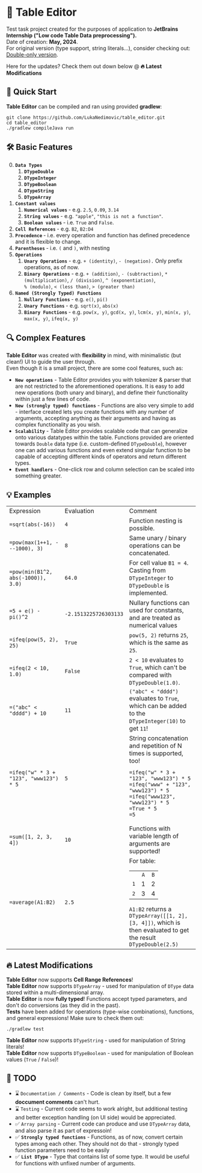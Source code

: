 <h1>📝 Table Editor</h1>

Test task project created for the purposes of application to <b> JetBrains Internship ("Low code Table Data preprocessing").</b> <br/>
Date of creation: <b>May, 2024</b>. <br/>
For original version (type support, string literals...), consider checking out: <a href="https://github.com/LukaNedimovic/table_editor/tree/1fc7ecbd9728186ef982727d89a55e16369a7b87">Double-only version</a>.
<br/>

Here for the updates? Check them out down below @ <b>🔥 Latest Modifications</b>

<h2> 🚀 Quick Start </h2>
<b>Table Editor</b> can be compiled and ran using provided <b>gradlew</b>:
<pre>
<code>git clone https://github.com/LukaNedimovic/table_editor.git
cd table_editor
./gradlew compileJava run</code>
</pre>

<h2> 🛠️ Basic Features </h2>
<ol start="0">
  <li><b> <code>Data Types</code> </b>
  <ol>
      <li> <b> <code>DTypeDouble</code> </b> </li>
      <li> <b> <code>DTypeInteger</code> </b> </li>
      <li> <b> <code>DTypeBoolean</code> </b> </li>
      <li> <b> <code>DTypeString</code> </b> </li>
      <li> <b> <code>DTypeArray</code> </b> </li>
    </ol>
  </li>
  <li> <b><code>Constant values</code> </b> 
    <ol>
      <li> <b> <code>Numerical values</code> </b> - e.g. <code>2.5</code>, <code>0.09</code>, <code>3.14</code> </li>
      <li> <b> <code>String values</code> </b> - e.g. <code>"apple"</code>, <code>"this is not a function"</code>.</li>
      <li> <b> <code>Boolean values</code> </b> -  i.e. <code>True</code> and <code>False</code>.</li>
    </ol>

  <li> <b> <code>Cell References</code> </b> - e.g. <code>B2</code>, <code>B2:D4</code></li>
  <li> <b> <code>Precedence</code> </b>      - i.e. every operation and function has defined precedence and it is flexible to change.
  <li> <b> <code>Parentheses</code> </b>     - i.e. <code>(</code> and <code>)</code>, with nesting </li>
  <li> <b> <code>Operations</code> </b> 
    <ol>
      <li> <b><code>Unary Operations</code></b> - e.g. <code>+ (identity)</code>, <code>- (negation).</code> Only prefix operations, as of now. </li>
      <li> <b><code>Binary Operations</code></b> - e.g. <code>+ (addition)</code>, <code>- (subtraction)</code>, <code>* (multiplication)</code>, <code>/ (division)</code>, <code>^ (exponentiation)</code>, <br/> <code>% (modulo)</code>, <code>< (less than)</code>, <code>> (greater than)</code> </li>
    </ol>
  </li>
  <li> <b><code>Named (Strongly Typed) Functions</code></b> 
    <ol>
      <li> <b><code>Nullary Functions</code> </b> - e.g. <code>e()</code>, <code>pi()</code> </li>
      <li> <b><code>Unary Functions</code> </b> - e.g. <code>sqrt(x)</code>, <code>abs(x)</code> </li>
      <li> <b><code>Binary Functions</code> </b> - e.g. <code>pow(x, y)</code>, <code>gcd(x, y)</code>, <code>lcm(x, y)</code>, <code>min(x, y)</code>, <code>max(x, y)</code>, <code>ifeq(x, y)</code></li>
    </ol>
  </li>
</ol>

<h2> 🔍 Complex Features </h2>
<b>Table Editor</b> was created with <b>flexibility</b> in mind, with minimalistic (but clean!) UI to guide the user through. <br/>
Even though it is a small project, there are some cool features, such as:
<ul>
  <li> <b><code>New operations</code></b> - Table Editor provides you with tokenizer & parser that are not restricted to the aforementioned operations. It is easy to add new operations (both unary and binary), and define their functionality within just a few lines of code. </li>
  <li> <b><code>New (strongly typed) functions</code></b> - Functions are also very simple to add - interface created lets you create functions with any number of arguments, accepting anything as their arguments and having as complex functionality as you wish. </li>
  <li> <b><code>Scalability</code></b> - Table Editor provides scalable code that can generalize onto various datatypes within the table. Functions provided are oriented towards <code>Double</code> data type (i.e. custom-defined <code>DTypeDouble</code>), however one can add various functions and even extend singular function to be capable of accepting different kinds of operators and return different types. </li>
  <li> <b><code>Event handlers</code></b> - One-click row and column selection can be scaled into something greater. </li>
</ul>

<h2>💡 Examples </h2>
<table>
<tr>
  <td>Expression</td>
  <td>Evaluation</td>
  <td>Comment</td>
</tr>
<tr>
  <td> <code>=sqrt(abs(-16))</code> </td>
  <td> <code>4</code> </td>
  <td> Function nesting is possible. </td>
</tr>  

<tr>
  <td> <code>=pow(max(1++1, ---1000), 3)</code> </td>
  <td> <code>8</code> </td>
  <td> Same unary / binary operations can be concatenated. </td>
</tr>

<tr>
  <td> <code>=pow(min(B1^2, abs(-1000)), 3.0)</code> </td>
  <td> <code>64.0</code> </td>
  <td> For cell value <code>B1 = 4</code>. Casting from <code>DTypeInteger</code> to <code>DTypeDouble</code> is implemented.</td>
</tr>


<tr>
  <td> <code>=5 + e() - pi()^2</code> </td>
  <td> <code>-2.1513225726303133</code> </td>
  <td> Nullary functions can used for constants, and are treated as numerical values </td>
</tr>

<tr>
  <td> <code>=ifeq(pow(5, 2), 25)</code> </td>
  <td> <code>True</code> </td>
  <td> <code>pow(5, 2)</code> returns <code>25</code>, which is the same as <code>25</code>.</td>
</tr>

<tr>
  <td> <code>=ifeq(2 < 10, 1.0)</code> </td>
  <td> <code>False</code> </td>
  <td> <code>2 < 10</code> evaluates to <code>True</code>, which can't be compared with <code>DTypeDouble(1.0)</code>.</td>
</tr>

<tr>
  <td> <code>=("abc" < "dddd") + 10</code> </td>
  <td> <code>11</code> </td>
  <td> <code>("abc" < "dddd")</code> evaluates to <code>True</code>, which can be added to the <code>DTypeInteger(10)</code> to get <code>11</code>!</td>
</tr>

<tr>
  <td> <code>=ifeq("w" * 3 + "123", "www123") * 5</code></td>
  <td> <code>5</code> </td>
  <td> String concatenation and repetition of N times is supported, too! 
<pre>
<code>=ifeq("w" * 3 + "123", "www123") * 5   
=ifeq("www" + "123", "www123") * 5
=ifeq("www123", "www123") * 5
=True * 5
=5</code>
</pre>
  </td>
</tr>

<tr>
  <td> <code>=sum([1, 2, 3, 4])</code> </td>
  <td> <code>10</code> </td>
  <td> Functions with variable length of arguments are supported!</td>
</tr>

<tr>
  <td> <code>=average(A1:B2)</code> </td>
  <td> <code>2.5</code> </td>
  <td> 
    For table:
    <table style="text-align: center">
        <tr>
          <td> </td>
          <td><code>A</code></td>
          <td><code>B</code></td>
        </tr>
        <tr>
          <td><code>1</code></td>
          <td>1</td>
          <td>2</td>
        </tr>
        <tr>
          <td><code>2</code></td>
          <td>3</td>
          <td>4</td>
        </tr>
    </table>
    <code>A1:B2</code> returns a <code>DTypeArray([[1, 2], [3, 4]])</code>, which is then evaluated to get the result <code>DTypeDouble(2.5)</code>
  </td>
</tr>
</table>

<h2> 🔥 Latest Modifications </h2>
<b>Table Editor</b> now supports <b>Cell Range References</b>! <br/>
<b>Table Editor</b> now supports <code>DTypeArray</code> - used for manipulation of <code>DType</code> data stored within a multi-dimensional array.<br/>
<b>Table Editor</b> is now <b>fully typed</b>! Functions accept typed parameters, and don't do conversions (as they did in the past). <br/>
<b>Tests</b> have been added for operations (type-wise combinations), functions, and general expressions! Make sure to check them out:
<pre><code>./gradlew test</code></pre>
<b>Table Editor</b> now supports <code>DTypeString</code> - used for manipulation of String literals! <br/>
<b>Table Editor</b> now supports <code>DTypeBoolean</code> - used for manipulation of Boolean values (<code>True</code> / <code>False</code>)! 

<h2> 📅 TODO </h2>
<ul>
  <li> ⌛ <code>Documentation / Comments</code> - Code is clean by itself, but a few <b>doccument comments</b> can't hurt.</li>
  <li> ⌛ <code>Testing</code> - Current code seems to work alright, but additional testing and better exception handling (on UI side) would be appreciated.</li>
  <li> ✅ <code>Array parsing</code> - Current code can produce and use <code>DTypeArray</code> data, and also parse it as part of expressoin!</li>
  <li> ✅ <code><b>Strongly typed functions</b></code> - Functions, as of now, convert certain types among each other. They should not do that - strongly typed function parameters need to be easily <implementable class=""></implementable> </li>
  <li> ✅ <code><b>List DType</b></code> - Type that contains list of some type. It would be useful for functions with unfixed number of arguments. </li>
</ul>
